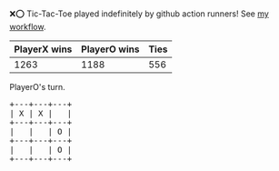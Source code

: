 :x::o: Tic-Tac-Toe played indefinitely by github action runners! See [my workflow](.github/workflows/play.yaml).

|PlayerX wins|PlayerO wins|Ties|
|-|-|-|
|1263|1188|556|

PlayerO's turn.

<pre>
+---+---+---+
| X | X |   |
+---+---+---+
|   |   | O |
+---+---+---+
|   |   | O |
+---+---+---+
</pre>